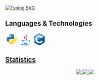 [![Typing SVG](https://readme-typing-svg.herokuapp.com?color=%23FF79C6&size=30&width=560&lines=Hello+%F0%9F%91%8B;I'm+Amirreza+Naziri;I+am+Computer+Engineering+Student+;Welcome+to+my+Github+profile)](https://git.io/typing-svg)




  
## Languages & Technologies
<a href="https://www.python.org" target="_blank"> <img src="https://raw.githubusercontent.com/devicons/devicon/master/icons/python/python-original.svg"  width="40" height="40"/>
<a href="https://www.java.com" target="_blank"> <img src="https://raw.githubusercontent.com/devicons/devicon/master/icons/java/java-original.svg" width="40" height="40"/>
<a href="https://en.wikipedia.org/wiki/C_%28programming_language%29" target="_blank"> <img src="https://raw.githubusercontent.com/devicons/devicon/master/icons/c/c-original.svg" width="40" height="40"/>



## Statistics  

<div align="center">
  <a href="https://github.com/karan36k">
  <img height="180em" src="https://github-readme-stats.vercel.app/api?username=Amir79Naziri&theme=dracula"/>
  <img height="180em" src="https://github-readme-stats.vercel.app/api/top-langs/?username=Amir79Naziri&layout=compact&langs_count=6&theme=dracula"/>
  <img width="840em" src="https://github-profile-summary-cards.vercel.app/api/cards/profile-details?username=Amir79Naziri&theme=dracula"/>
  
  </a></div>
